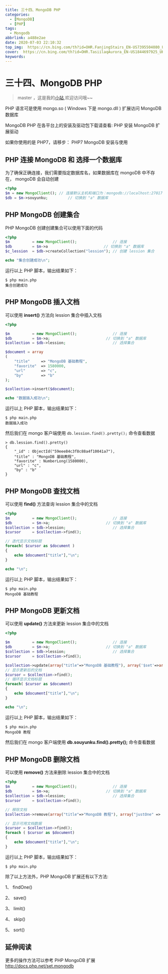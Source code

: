 ```yaml
---
title: 三十四、MongoDB PHP
categories:
  - [MongoDB]
  - [PHP]
tags:
  - Mongodb
abbrlink: a488e2ae
date: 2020-07-03 22:10:32
top_img:  https://cn.bing.com/th?id=OHR.FanjingStairs_EN-US7395504080_UHD.jpg
cover:  https://cn.bing.com/th?id=OHR.TasiilaqAurora_EN-US1844697925_UHD.jpg
keywords:  
---
```

# 三十四、MongoDB PHP
> master ，这是我的[小站](https://www.tryrun.top),欢迎访问哦~~

PHP 语言可是使用 mongo.so ( Windows 下是 mongo.dll ) 扩展访问 MongoDB 数据库

MongoDB PHP 在各平台上的安装及驱动包下载请查看: PHP 安装 MongoDB 扩展驱动

如果你使用的是 PHP7，请移步： PHP7 MongoDB 安装与使用

## PHP 连接 MongoDB 和 选择一个数据库

为了确保正确连接，我们需要指定数据库名，如果数据库在 mongoDB 中不存在， mongoDB 会自动创建

```php
<?php
$m = new MongoClient(); // 连接默认主机和端口为：mongodb://localhost:27017
$db = $m->souyunku;         // 切换到 "a" 数据库
```

## PHP MongoDB 创建集合

PHP MongoDB 创建创建集合可以使用下面的代码

```php
<?php
$m          = new MongoClient();                // 连接
$db         = $m->a                         // 切换到 "a" 数据库
$c_lession  = $db->createCollection("lession"); // 创建 lession 集合

echo "集合创建成功\n";
```

运行以上 PHP 脚本，输出结果如下：

```
$ php main.php
集合创建成功
```

## PHP MongoDB 插入文档

可以使用 **insert()** 方法向 lession 集合中插入文档

```php
<?php

$m          = new MongoClient();                // 连接
$db         = $m->a;                         // 切换到 "a" 数据库
$collection = $db->lession;                     // 选择集合

$document = array
( 
    "title"     => "MongoDB 基础教程", 
    "favorite"  => 1580000,
    "url"       => "c",
    "by"        => "b"
);

$collection->insert($document);

echo "数据插入成功\n";
```

运行以上 PHP 脚本，输出结果如下：

```
$ php main.php 
数据插入成功
```

然后我们在 mongo 客户端使用 `db.lession.find().pretty();` 命令查看数据

```
> db.lession.find().pretty()
{
    "_id" : ObjectId("59eee84c3f8c88a4f10041a7"),
    "title" : "MongoDB 基础教程",
    "favorite" : NumberLong(1580000),
    "url" : "c",
    "by" : "b"
}
```

## PHP MongoDB 查找文档

可以使用 **find()** 方法查询 lession 集合中的文档

```php
<?php
$m          = new MongoClient();                // 连接
$db         = $m->a;                         // 切换到 "a" 数据库
$collection = $db->lession;                     // 选择集合
$cursor     = $collection->find();

// 迭代显示文档标题
foreach( $cursor as $document )
{
    echo $document["title"],"\n";
}

echo "\n";
```

运行以上 PHP 脚本，输出结果如下：

```
$ php main.php
MongoDB 基础教程
```

## PHP MongoDB 更新文档

可以使用 **update()** 方法来更新 lession 集合中的文档

```php
<?php

$m          = new MongoClient();                // 连接
$db         = $m->a;                         // 切换到 "a" 数据库
$collection = $db->lession;                     // 选择集合
$cursor     = $collection->find();

$collection->update(array("title"=>"MongoDB 基础教程"), array('$set'=>array("title"=>"MongoDB 教程")));
// 显示更新后的文档
$cursor = $collection->find();
// 循环显示文档标题
foreach( $cursor as $document)
{
    echo $document["title"],"\n";
}

echo "\n";
```

运行以上 PHP 脚本，输出结果如下：

```
$ php main.php
MongoDB 教程
```

然后我们在 mongo 客户端使用 **db.souyunku.find().pretty();** 命令查看数据

## PHP MongoDB 删除文档

可以使用 **remove()** 方法来删除 lession 集合中的文档

```php
<?php
$m          = new MongoClient();                // 连接
$db         = $m->a;                         // 切换到 "a" 数据库
$collection = $db->lession;                     // 选择集合
$cursor     = $collection->find();

// 移除文档
$collection->remove(array("title"=>"MongoDB 教程"), array("justOne" => true));

// 显示可用文档数据
$cursor = $collection->find();
foreach ( $cursor as $document)
{
    echo $document["title"],"\n";
}
```

运行以上 PHP 脚本，输出结果如下：

```
$ php main.php
```

除了以上方法外，PHP MongoDB 扩展还有以下方法:

1、 findOne()

2、 save()

3、 limit()

4、 skip()

5、 sort()

## 延伸阅读

更多的操作方法可以参考 PHP MongoDB 扩展 http://docs.php.net/set.mongodb